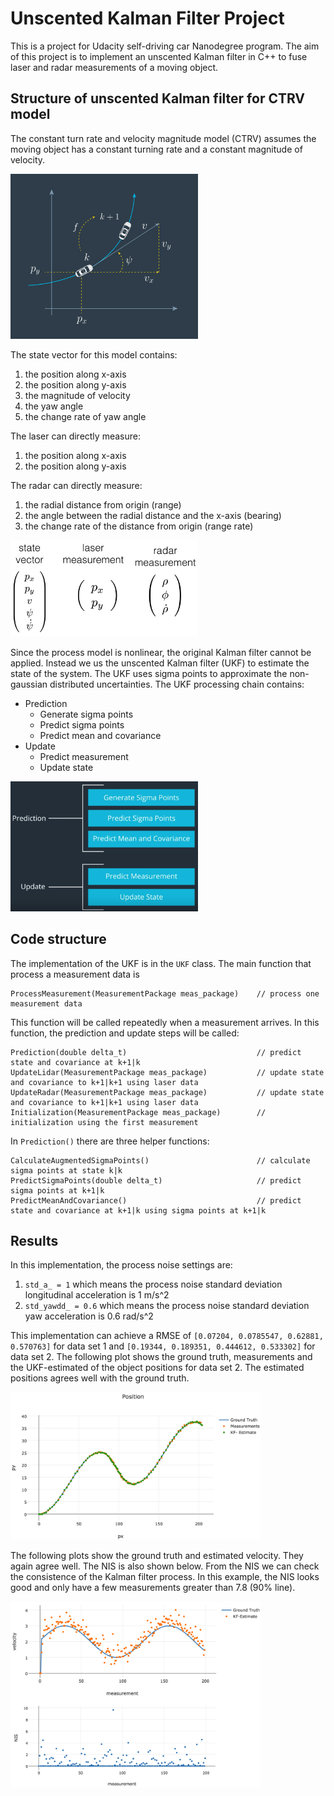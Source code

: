 # Unscented Kalman Filter Project


This is a project for Udacity self-driving car Nanodegree program. The aim of this project is to implement an unscented Kalman filter in C++ to fuse laser and radar measurements of a moving object.

## Structure of unscented Kalman filter for CTRV model

The constant turn rate and velocity magnitude model (CTRV) assumes the moving object has a constant turning rate and a constant magnitude of velocity.

<img src="./images/CTRV-model.png" width="300"/>

The state vector for this model contains:

1. the position along x-axis
2. the position along y-axis
3. the magnitude of velocity
4. the yaw angle
5. the change rate of yaw angle

The laser can directly measure:

1. the position along x-axis
2. the position along y-axis

The radar can directly measure:

1. the radial distance from origin (range)
2. the angle between the radial distance and the x-axis (bearing)
3. the change rate of the distance from origin (range rate)

<img src="./images/state-vector-measurement.png" width="300"/>

Since the process model is nonlinear, the original Kalman filter cannot be applied. Instead we us the unscented Kalman filter (UKF) to estimate the state of the system. The UKF uses sigma points to approximate the non-gaussian distributed uncertainties. The UKF processing chain contains:

- Prediction
  * Generate sigma points
  * Predict sigma points
  * Predict mean and covariance
- Update  
  * Predict measurement
  * Update state

<img src="./images/UKF-chain.png" width="300"/>

## Code structure

The implementation of the UKF is in the `UKF` class. The main function that process a measurement data is

    ProcessMeasurement(MeasurementPackage meas_package)    // process one measurement data

This function will be called repeatedly when a measurement arrives. In this function, the prediction and update steps will be called:

    Prediction(double delta_t)                             // predict state and covariance at k+1|k
    UpdateLidar(MeasurementPackage meas_package)           // update state and covariance to k+1|k+1 using laser data
    UpdateRadar(MeasurementPackage meas_package)           // update state and covariance to k+1|k+1 using laser data
    Initialization(MeasurementPackage meas_package)        // initialization using the first measurement

In `Prediction()` there are three helper functions:

    CalculateAugmentedSigmaPoints()                        // calculate sigma points at state k|k
    PredictSigmaPoints(double delta_t)                     // predict sigma points at k+1|k
    PredictMeanAndCovariance()                             // predict state and covariance at k+1|k using sigma points at k+1|k


## Results

In this implementation, the process noise settings are:

1. `std_a_ = 1` which means the process noise standard deviation longitudinal acceleration is 1 m/s^2
2. `std_yawdd_ = 0.6` which means the process noise standard deviation yaw acceleration is 0.6 rad/s^2

This implementation can achieve a RMSE of `[0.07204, 0.0785547, 0.62881, 0.570763]` for data set 1 and `[0.19344, 0.189351, 0.444612, 0.533302]` for data set 2. The following plot shows the ground truth, measurements and the UKF-estimated of the object positions for data set 2. The estimated positions agrees well with the ground truth.

<img src="./images/UKF-position.png" width="400"/>

The following plots show the ground truth and estimated velocity. They again agree well. The NIS is also shown below. From the NIS we can check the consistence of the Kalman filter process. In this example, the NIS looks good and only have a few measurements greater than 7.8 (90% line).

<img src="./images/UKF-velocity-NIS.png" width="400"/>